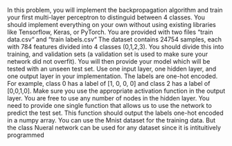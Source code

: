 In this problem, you will implement the backpropagation algorithm and train your first multi-layer perceptron to
distinguid between 4 classes. You should implement everything on your own without using existing libraries like
Tensorflow, Keras, or PyTorch.
You are provided with two files “train data.csv“ and “train labels.csv“ The dataset contains 24754 samples, each with
784 features divided into 4 classes (0,1,2,3). You should divide this into training, and validation sets (a validation set
is used to make sure your network did not overfit). You will then provide your model which will be tested with an
unseen test set.
Use one input layer, one hidden layer, and one output layer in your implementation. The labels are one-hot encoded.
For example, class 0 has a label of [1, 0, 0, 0] and class 2 has a label of [0,0,1,0]. Make sure you use the appropriate
activation function in the output layer. You are free to use any number of nodes in the hidden layer. You need to
provide one single function that allows us to use the network to predict the test set. This function should output the
labels one-hot encoded in a numpy array.
You can use the Mnist dataset for the training data. But the class Nueral network can be used for any dataset since it is 
intituitively programmed

